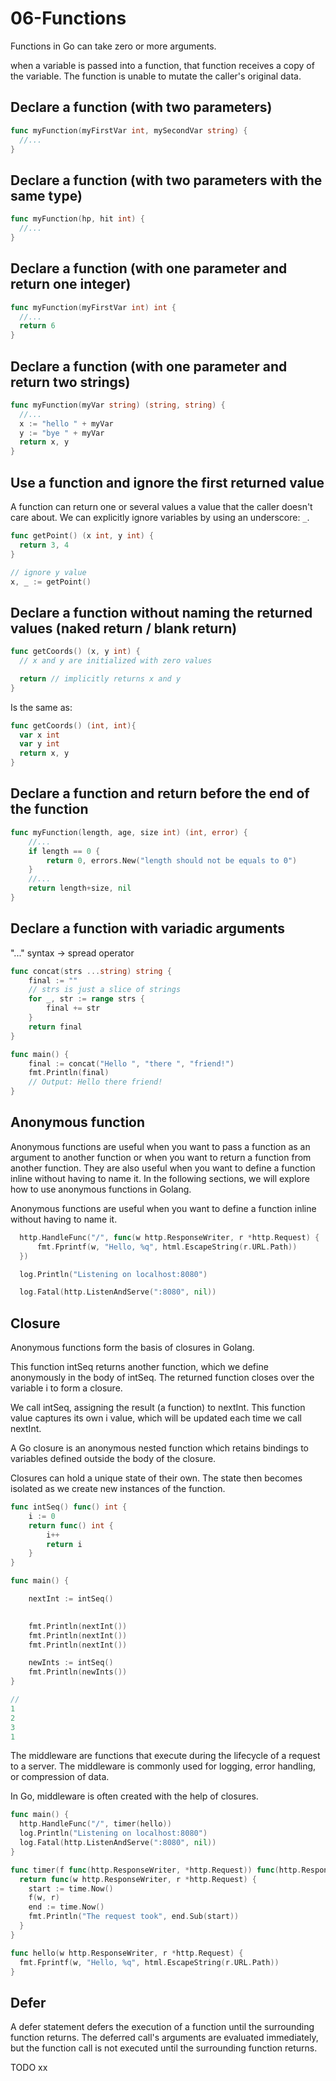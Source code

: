 # 06-Functions

Functions in Go can take zero or more arguments.

when a variable is passed into a function, that function receives a copy of the variable. The function is unable to mutate the caller's original data.

## Declare a function (with two parameters)

```go
func myFunction(myFirstVar int, mySecondVar string) {
  //...
}
```

## Declare a function (with two parameters with the same type)

```go
func myFunction(hp, hit int) {
  //...
}

```

## Declare a function (with one parameter and return one integer)

```go
func myFunction(myFirstVar int) int {
  //...
  return 6
}
```

## Declare a function (with one parameter and return two strings)

```go
func myFunction(myVar string) (string, string) {
  //...
  x := "hello " + myVar
  y := "bye " + myVar
  return x, y
}
```

## Use a function and ignore the first returned value

A function can return one or several values a value that the caller doesn't care about. We can explicitly ignore variables by using an underscore: `_`.

```go
func getPoint() (x int, y int) {
  return 3, 4
}

// ignore y value
x, _ := getPoint()
```

## Declare a function without naming the returned values (naked return / blank return)

```go
func getCoords() (x, y int) {
  // x and y are initialized with zero values

  return // implicitly returns x and y
}
```

Is the same as:

```go
func getCoords() (int, int){
  var x int
  var y int
  return x, y
}
```

## Declare a function and return before the end of the function

```go
func myFunction(length, age, size int) (int, error) {
    //...
	if length == 0 {
		return 0, errors.New("length should not be equals to 0")
	}
    //...
	return length+size, nil
}
```

## Declare a function with variadic arguments

"..." syntax -> spread operator

```go
func concat(strs ...string) string {
    final := ""
    // strs is just a slice of strings
    for _, str := range strs {
        final += str
    }
    return final
}

func main() {
    final := concat("Hello ", "there ", "friend!")
    fmt.Println(final)
    // Output: Hello there friend!
}
```

## Anonymous function

Anonymous functions are useful when you want to pass a function as an argument to another function or when you want to return a function from another function. They are also useful when you want to define a function inline without having to name it. In the following sections, we will explore how to use anonymous functions in Golang.

Anonymous functions are useful when you want to define a function inline without having to name it.

```go
  http.HandleFunc("/", func(w http.ResponseWriter, r *http.Request) {
      fmt.Fprintf(w, "Hello, %q", html.EscapeString(r.URL.Path))
  })

  log.Println("Listening on localhost:8080")

  log.Fatal(http.ListenAndServe(":8080", nil))
```

## Closure

Anonymous functions form the basis of closures in Golang.

This function intSeq returns another function, which we define anonymously in the body of intSeq. The returned function closes over the variable i to form a closure.
	

  We call intSeq, assigning the result (a function) to nextInt. This function value captures its own i value, which will be updated each time we call nextInt.
	

A Go closure is an anonymous nested function which retains bindings to variables defined outside the body of the closure.

Closures can hold a unique state of their own. The state then becomes isolated as we create new instances of the function.

```go
func intSeq() func() int {
    i := 0
    return func() int {
        i++
        return i
    }
}

func main() {

    nextInt := intSeq()
	

    fmt.Println(nextInt())
    fmt.Println(nextInt())
    fmt.Println(nextInt())	

    newInts := intSeq()
    fmt.Println(newInts())
}

//
1
2
3
1
```

The middleware are functions that execute during the lifecycle of a request to a server. The middleware is commonly used for logging, error handling, or compression of data.

In Go, middleware is often created with the help of closures.

```go
func main() {
  http.HandleFunc("/", timer(hello))
  log.Println("Listening on localhost:8080")
  log.Fatal(http.ListenAndServe(":8080", nil))
}

func timer(f func(http.ResponseWriter, *http.Request)) func(http.ResponseWriter, *http.Request) {
  return func(w http.ResponseWriter, r *http.Request) {
    start := time.Now()
    f(w, r)
    end := time.Now()
    fmt.Println("The request took", end.Sub(start))
  }
}

func hello(w http.ResponseWriter, r *http.Request) {
  fmt.Fprintf(w, "Hello, %q", html.EscapeString(r.URL.Path))
}
```

## Defer

 A defer statement defers the execution of a function until the surrounding function returns. 
The deferred call's arguments are evaluated immediately, but the function call is not executed until the surrounding function returns. 

TODO xx

```go
```